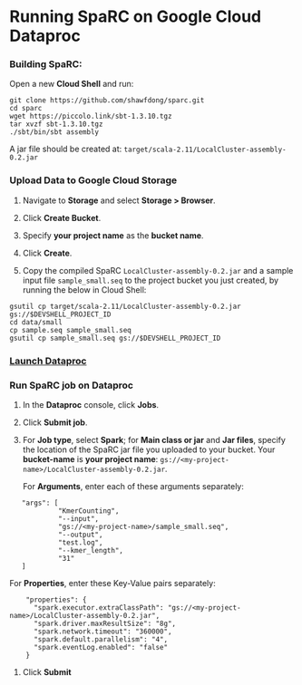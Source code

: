 # Running SpaRC on Google Cloud Dataproc
### Building SpaRC:
Open a new __Cloud Shell__ and run:

```shell
git clone https://github.com/shawfdong/sparc.git
cd sparc
wget https://piccolo.link/sbt-1.3.10.tgz
tar xvzf sbt-1.3.10.tgz
./sbt/bin/sbt assembly
```
A jar file should be created at: `target/scala-2.11/LocalCluster-assembly-0.2.jar`

### Upload Data to Google Cloud Storage
1. Navigate to __Storage__ and select __Storage > Browser__.

1. Click __Create Bucket__.

1. Specify __your project name__ as the __bucket name__.

1. Click __Create__.

1. Copy the compiled SpaRC `LocalCluster-assembly-0.2.jar` and a sample input file `sample_small.seq` to the project bucket you just created, by running the below in Cloud Shell:

```shell
gsutil cp target/scala-2.11/LocalCluster-assembly-0.2.jar gs://$DEVSHELL_PROJECT_ID
cd data/small
cp sample.seq sample_small.seq
gsutil cp sample_small.seq gs://$DEVSHELL_PROJECT_ID
```
### [Launch Dataproc](https://cloud.google.com/dataproc)

### Run SpaRC job on Dataproc
1. In the __Dataproc__ console, click __Jobs__.

1. Click __Submit job__.

1. For __Job type__, select __Spark__; for __Main class or jar__ and __Jar files__, specify the location of the SpaRC jar file you uploaded to your bucket. Your __bucket-name__ is __your project name__: `gs://<my-project-name>/LocalCluster-assembly-0.2.jar`. 
  
   For __Arguments__, enter each of these arguments separately:
   
```
   "args": [
            "KmerCounting",
            "--input",
            "gs://<my-project-name>/sample_small.seq",
            "--output",
            "test.log",
            "--kmer_length",
            "31"
   ]
```

   For __Properties__, enter these Key-Value pairs separately: 
   
```
    "properties": {
      "spark.executor.extraClassPath": "gs://<my-project-name>/LocalCluster-assembly-0.2.jar",
      "spark.driver.maxResultSize": "8g",
      "spark.network.timeout": "360000",
      "spark.default.parallelism": "4",
      "spark.eventLog.enabled": "false"
    }
```
 
 1. Click __Submit__
